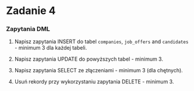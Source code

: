 # Zadanie 4

### Zapytania DML

1) Napisz zapytania INSERT do tabel `companies`, `job_offers` and `candidates` - minimum 3 dla każdej tabeli.

2) Napisz zapytania UPDATE do powyższych tabel  - minimum 3.

3) Napisz zapytania SELECT ze złączeniami  - minimum 3 (dla chętnych).

4) Usuń rekordy przy wykorzystaniu zapytania DELETE  - minimum 3.

